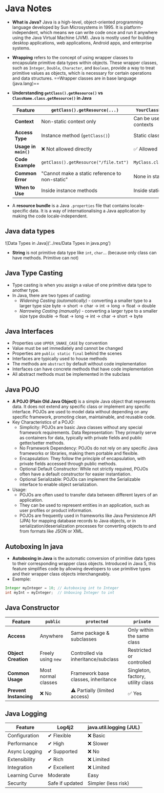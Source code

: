 # Java Notes

- **What is Java?** Java is a high-level, object-oriented programming language developed by Sun Microsystems in 1995. It is platform-independent, which means we can write code once and run it anywhere using the Java Virtual Machine (JVM). Java is mostly used for building desktop applications, web applications, Android apps, and enterprise systems.
- **Wrapping** refers to the concept of using wrapper classes to encapsulate primitive data types within objects. These wrapper classes, such as `Integer`, `Double`, `Character`, and `Boolean`, provide a way to treat primitive values as objects, which is necessary for certain operations and data structures. ==Wrapper classes are in base language (java.lang)==

- **Understanding `getClass().getResource()` vs `ClassName.class.getResource()` in Java**

  | Feature               | `getClass().getResource(...)`                  | `YourClassName.class.getResource(...)`       |
  | --------------------- | ---------------------------------------------- | -------------------------------------------- |
  | **Context**           | Non-static context only                        | Can be used in static or non-static contexts |
  | **Access Type**       | Instance method (`getClass()`)                 | Static class reference                       |
  | **Usage in `main()`** | ❌ Not allowed directly                        | ✅ Allowed                                   |
  | **Code Example**      | `getClass().getResource("/file.txt")`          | `MyClass.class.getResource("/file.txt")`     |
  | **Common Error**      | "Cannot make a static reference to non-static" | None in static context                       |
  | **When to Use**       | Inside instance methods                        | Inside static methods like `main()`          |

- A **resource bundle** is a Java `.properties` file that contains locale-specific data. It is a way of internationalising a Java application by making the code locale-independent.

## Java data types

![Data Types in Java]('../res/Data Types in java.png')

- **String** is not primitive data type like `int`, `char`... (because only class can have methods. Primitive can not)

## Java Type Casting

- Type casting is when you assign a value of one primitive data type to another type.
- In Java, there are two types of casting:
  - _Widening Casting (automatically)_ - converting a smaller type to a larger type size
    byte -> short -> char -> int -> long -> float -> double
  - _Narrowing Casting (manually)_ - converting a larger type to a smaller size type
    double -> float -> long -> int -> char -> short -> byte

## Java Interfaces

- Properties use `UPPER_SNAKE_CASE` by convention
- Value must be set immediately and cannot be changed
- Properties are `public static final` behind the scenes
- Interfaces are typically used to house methods
- The methods are `abstract` by default without code implementation
- Interfaces can have concrete methods that have code implementation
- All abstract methods must be implemented in the subclass

## Java POJO

- **A POJO (Plain Old Java Object)** is a simple Java object that represents data. It does not extend any specific class or implement any specific interface. POJOs are used to model data without depending on any specific framework, promoting clean, maintainable, and reusable code.
- Key Characteristics of a POJO:
  - Simplicity:
    POJOs are basic Java classes without any special framework requirements.
    Data Representation:
    They primarily serve as containers for data, typically with private fields and public getter/setter methods.
  - No Framework Dependency:
    POJOs do not rely on any specific Java frameworks or libraries, making them portable and flexible.
  - Encapsulation:
    They follow the principle of encapsulation, with private fields accessed through public methods.
  - Optional Default Constructor:
    While not strictly required, POJOs often have a default constructor for easier instantiation.
  - Optional Serializable:
    POJOs can implement the Serializable interface to enable object serialization.
- Usage:
  - POJOs are often used to transfer data between different layers of an application.
  - They can be used to represent entities in an application, such as user profiles or product information.
  - POJOs are frequently used in frameworks like Java Persistence API (JPA) for mapping database records to Java objects, or in serialization/deserialization processes for converting objects to and from formats like JSON or XML.

## Autoboxing In java

- **Autoboxing in Java** is the automatic conversion of primitive data types to their corresponding wrapper class objects. Introduced in Java 5, this feature simplifies code by allowing developers to use primitive types and their wrapper class objects interchangeably.
- Exemple:

```java
Integer myInteger = 10; // Autoboxing int to Integer
int myInt = myInteger;  // Unboxing Integer to int
```

## Java Constructor

| Feature                | `public`            | `protected`                         | `private`                         |
| ---------------------- | ------------------- | ----------------------------------- | --------------------------------- |
| **Access**             | Anywhere            | Same package & subclasses           | Only within the same class        |
| **Object Creation**    | Freely using `new`  | Controlled via inheritance/subclass | Restricted or controlled          |
| **Common Usage**       | Most normal classes | Framework base classes, inheritance | Singleton, factory, utility class |
| **Prevent Instancing** | ❌ No               | ⚠️ Partially (limited access)       | ✅ Yes                            |

## Java Logging

| Feature        | Log4j2          | java.util.logging (JUL) |
| -------------- | --------------- | ----------------------- |
| Configuration  | ✔ Flexible     | ❌ Basic                |
| Performance    | ✔ High         | ❌ Slower               |
| Async Logging  | ✔ Supported    | ❌ No                   |
| Extensibility  | ✔ Rich         | ❌ Limited              |
| Integration    | ✔ Excellent    | ❌ Limited              |
| Learning Curve | Moderate        | Easy                    |
| Security       | Safe if updated | Simpler (less risk)     |
